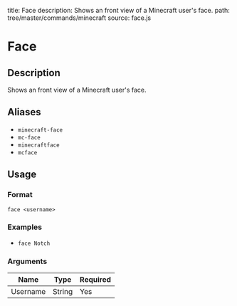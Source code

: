 title: Face
description: Shows an front view of a Minecraft user's face.
path: tree/master/commands/minecraft
source: face.js

# Face

## Description

Shows an front view of a Minecraft user's face.

## Aliases

* `minecraft-face`
* `mc-face`
* `minecraftface`
* `mcface`

## Usage

### Format

`face <username>`

### Examples

* `face Notch`

### Arguments

| Name     | Type   | Required |
|----------|--------|----------|
| Username | String | Yes      |
